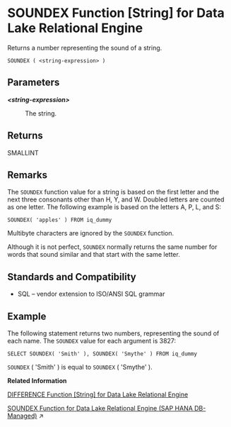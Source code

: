 <!-- loioa580dde084f21015b422a82fcc67a159 -->

# SOUNDEX Function \[String\] for Data Lake Relational Engine

Returns a number representing the sound of a string.



```
SOUNDEX ( <string-expression> )
```



<a name="loioa580dde084f21015b422a82fcc67a159__SOUNDEX_parm1"/>

## Parameters


<dl>
<dt><b>

*<string-expression\>*

</b></dt>
<dd>

The string.



</dd>
</dl>



<a name="loioa580dde084f21015b422a82fcc67a159__SOUNDEX_returns1"/>

## Returns

SMALLINT



<a name="loioa580dde084f21015b422a82fcc67a159__SOUNDEX_remarks1"/>

## Remarks

The `SOUNDEX` function value for a string is based on the first letter and the next three consonants other than H, Y, and W. Doubled letters are counted as one letter. The following example is based on the letters A, P, L, and S:

```
SOUNDEX( 'apples' ) FROM iq_dummy
```

Multibyte characters are ignored by the `SOUNDEX` function.

Although it is not perfect, `SOUNDEX` normally returns the same number for words that sound similar and that start with the same letter.



<a name="loioa580dde084f21015b422a82fcc67a159__SOUNDEX_standards1"/>

## Standards and Compatibility

-   SQL – vendor extension to ISO/ANSI SQL grammar



<a name="loioa580dde084f21015b422a82fcc67a159__SOUNDEX_example1"/>

## Example

The following statement returns two numbers, representing the sound of each name. The `SOUNDEX` value for each argument is 3827:

```
SELECT SOUNDEX( 'Smith' ), SOUNDEX( 'Smythe' ) FROM iq_dummy
```

`SOUNDEX` \( 'Smith' \) is equal to `SOUNDEX` \( 'Smythe' \).

**Related Information**  


[DIFFERENCE Function \[String\] for Data Lake Relational Engine](difference-function-string-for-data-lake-relational-engine-a54d8aa.md "Compares two strings, evaluates the similarity between them, and returns a value from 0 to 4.")

[SOUNDEX Function for Data Lake Relational Engine (SAP HANA DB-Managed)](https://help.sap.com/viewer/a898e08b84f21015969fa437e89860c8/2023_2_QRC/en-US/74cbdbe37b6244ce8ac19780a8962f9e.html "Returns a number representing the sound of a string.") :arrow_upper_right:

